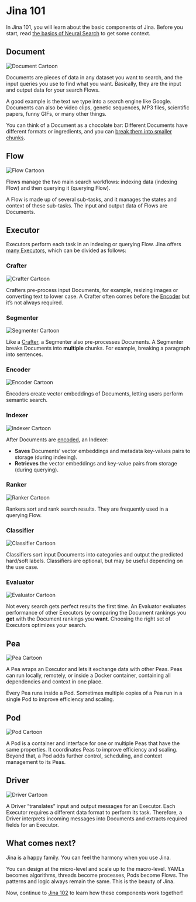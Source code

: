 # Jina 101

In Jina 101, you will learn about the basic components of Jina. Before you start, read [the basics of Neural Search](https://jina.ai/2020/07/06/What-is-Neural-Search-and-Why-Should-I-Care.html) to get some context.

<!-- TOC -->


## Document

![Document Cartoon](images/document.svg)

Documents are pieces of data in any dataset you want to search, and the input queries you use to find what you want. Basically, they are the input and output data for your search Flows.

A good example is the text we type into a search engine like Google. Documents can also be video clips, genetic sequences, MP3 files, scientific papers, funny GIFs, or many other things.

You can think of a Document as a chocolate bar: Different Documents have different formats or ingredients, and you can [break them into smaller chunks](#segmenter).


## Flow

![Flow Cartoon](images/flow.svg)

Flows manage the two main search workflows: indexing data (indexing Flow) and then querying it (querying Flow).

A Flow is made up of several sub-tasks, and it manages the states and context of these sub-tasks. The input and output data of Flows are Documents.


## Executor

Executors perform each task in an indexing or querying Flow. Jina offers [many Executors](https://docs.jina.ai/chapters/all_exec.html), which can be divided as follows:


### Crafter

![Crafter Cartoon](images/crafter.svg)

Crafters pre-process input Documents, for example, resizing images or converting text to lower case. A Crafter often comes before the [Encoder](images/#encoder) but it’s not always required.


### Segmenter

![Segmenter Cartoon](images/segmenter.svg)

Like a [Crafter](images/#crafter), a Segmenter also pre-processes Documents. A Segmenter breaks Documents into **multiple** chunks. For example, breaking a paragraph into sentences.


### Encoder 

![Encoder Cartoon](images/encoder.svg)

Encoders create vector embeddings of Documents, letting users perform semantic search. 


### Indexer

![Indexer Cartoon](images/indexer.svg)

After Documents are [encoded](images/#encoder), an Indexer:

*   **Saves** Documents’ vector embeddings and metadata key-values pairs to storage (during indexing).
*   **Retrieves** the vector embeddings and key-value pairs from storage (during querying).


### Ranker

![Ranker Cartoon](images/ranker.svg)

Rankers sort and rank search results. They are frequently used in a querying Flow. 


### Classifier

![Classifier Cartoon](images/classifier.svg)

Classifiers sort input Documents into categories and output the predicted hard/soft labels. Classifiers are optional, but may be useful depending on the use case.


### Evaluator

![Evaluator Cartoon](images/evaluator.svg)

Not every search gets perfect results the first time. An Evaluator evaluates performance of other Executors by comparing the Document rankings you **get** with the Document rankings you **want**. Choosing the right set of Executors optimizes your search.


## Pea

![Pea Cartoon](images/pea.svg)

A Pea wraps an Executor and lets it exchange data with other Peas. Peas can run locally, remotely, or inside a Docker container, containing all dependencies and context in one place.

Every Pea runs inside a Pod. Sometimes multiple copies of a Pea run in a single Pod to improve efficiency and scaling.


## Pod

![Pod Cartoon](images/pod.svg)

A Pod is a container and interface for one or multiple Peas that have the same properties. It coordinates Peas to improve efficiency and scaling. Beyond that, a Pod adds further control, scheduling, and context management to its Peas.


## Driver

![Driver Cartoon](images/driver.svg)

A Driver “translates” input and output messages for an Executor. Each Executor requires a different data format to perform its task. Therefore, a Driver interprets incoming messages into Documents and extracts required fields for an Executor. 

## What comes next?

Jina is a happy family. You can feel the harmony when you use Jina.

You can design at the micro-level and scale up to the macro-level. YAMLs becomes algorithms, threads become processes, Pods become Flows. The patterns and logic always remain the same. This is the beauty of Jina.

Now, continue to [Jina 102](https://docs.jina.ai/chapters/102/index.html) to learn how these components work together! 